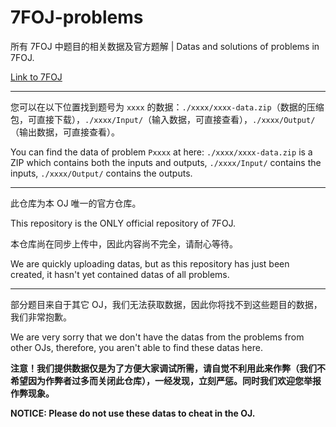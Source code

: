 # 7FOJ-problems

所有 7FOJ 中题目的相关数据及官方题解 | Datas and solutions of problems in 7FOJ.

[Link to 7FOJ](https://vijos.org/d/oistream/)

****

您可以在以下位置找到题号为 `xxxx` 的数据：`./xxxx/xxxx-data.zip`（数据的压缩包，可直接下载），`./xxxx/Input/`（输入数据，可直接查看），`./xxxx/Output/`（输出数据，可直接查看）。

You can find the data of problem `Pxxxx` at here: `./xxxx/xxxx-data.zip` is a ZIP which contains both the inputs and outputs, `./xxxx/Input/` contains the inputs, `./xxxx/Output/` contains the outputs.

****

此仓库为本 OJ 唯一的官方仓库。

This repository is the ONLY official repository of 7FOJ.

本仓库尚在同步上传中，因此内容尚不完全，请耐心等待。

We are quickly uploading datas, but as this repository has just been created, it hasn't yet contained datas of all problems.

****

部分题目来自于其它 OJ，我们无法获取数据，因此你将找不到这些题目的数据，我们非常抱歉。

We are very sorry that we don't have the datas from the problems from other OJs, therefore, you aren't able to find these datas here.

**注意！我们提供数据仅是为了方便大家调试所需，请自觉不利用此来作弊（我们不希望因为作弊者过多而关闭此仓库），一经发现，立刻严惩。同时我们欢迎您举报作弊现象。**

**NOTICE: Please do not use these datas to cheat in the OJ.**

